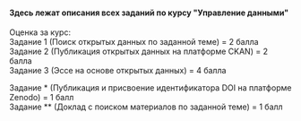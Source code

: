 #### Здесь лежат описания всех заданий по курсу "Управление данными"     

Оценка за курc:     
Задание 1 (Поиск открытых данных по заданной теме) = 2 балла     
Задание 2 (Публикация открытых данных на платформе CKAN) = 2 балла     
Задание 3 (Эссе на основе открытых данных) = 4 балла    
     
Задание * (Публикация и присвоение идентификатора DOI на платформе Zenodo) = 1 балл     
Задание ** (Доклад с поиском материалов по заданной теме) = 1 балл     
